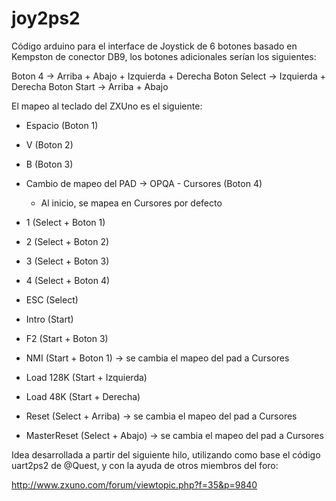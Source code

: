 # joy2ps2

Código arduino para el interface de Joystick de 6 botones basado en Kempston de conector DB9, los botones adicionales serían los siguientes:

Boton 4 -> Arriba + Abajo + Izquierda + Derecha
Boton Select -> Izquierda + Derecha
Boton Start -> Arriba + Abajo

El mapeo al teclado del ZXUno es el siguiente:

* Espacio (Boton 1)
* V (Boton 2)
* B (Boton 3)
* Cambio de mapeo del PAD -> OPQA - Cursores (Boton 4)
  * Al inicio, se mapea en Cursores por defecto

* 1 (Select + Boton 1) 
* 2 (Select + Boton 2)
* 3 (Select + Boton 3)
* 4 (Select + Boton 4)
  
* ESC (Select)
* Intro (Start)
* F2 (Start + Boton 3)
  
* NMI (Start + Boton 1) -> se cambia el mapeo del pad a Cursores
* Load 128K (Start + Izquierda)
* Load 48K (Start + Derecha)
* Reset (Select + Arriba) -> se cambia el mapeo del pad a Cursores
* MasterReset (Select + Abajo) -> se cambia el mapeo del pad a Cursores

Idea desarrollada a partir del siguiente hilo, utilizando como base el código uart2ps2 de @Quest, y con la ayuda de otros miembros del foro:

http://www.zxuno.com/forum/viewtopic.php?f=35&p=9840

